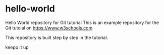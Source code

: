 # hello-world
Hello World repository for Git tutorial
This is an example repository for the Git tutoial on https://www.w3schools.com

This repository is built step by step in the tutorial.

keepp it up
